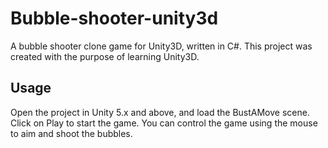 Bubble-shooter-unity3d
======================

A bubble shooter clone game for Unity3D, written in C#.
This project was created with the purpose of learning Unity3D.

Usage
---------------
Open the project in Unity 5.x and above, and load the BustAMove scene.
Click on Play to start the game. You can control the game using the mouse to aim and shoot the bubbles.
